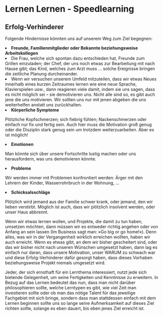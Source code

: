 # Lernen Lernen - Speedlearning

## Erfolg-Verhinderer
Folgende Hindernisse könnten uns auf unserem Weg zum Ziel begegnen:
<list style="decimal">
    <li>
        <strong>Freunde, Familienmitglieder oder Bekannte beziehungsweise Arbeitskollegen</strong>
        <list style="bullet">
            <li>
                Die Frau, welche sich spontan dazu entschieden hat, Freunde zum Grillen einzuladen; der Chef, der uns 
                noch etwas zur Bearbeitung mit nach Hause gibt; das Kind, welches zum Arzt muss ... solche Ereignisse 
                bringen die zeitliche Planung durcheinander.
            </li>
            <li>
                Wenn wir versuchen unserem Umfeld mitzuteilen, dass wir etwas Neues innerhalb eines kurzen Zeitraumes 
                lernen wie eine neue Sprache, Klavierspielen usw., dann reagieren viele damit, indem sie uns sagen, dass 
                es nicht möglich sei – sie demotivieren uns. Nicht alle sind so, es gibt auch jene die uns motivieren.
                Wir sollten uns nur mit jenen abgeben die uns weiterhelfen anstatt uns zurückhalten.
            </li>
        </list>
    </li>
    <li>
        <strong>Körperliche Symptome</strong>
        <p>
            Plötzliche Kopfschmerzen; sich fiebrig fühlen; Nackenschmerzen oder einfach nur fix und fertig sein. Auch 
            hier muss die Motivation groß genug oder die Disziplin stark genug sein um trotzdem weiterzuarbeiten. Aber 
            es ist möglich!
        </p>
    </li>
    <li>
        <strong>Emotionen</strong>
        <p>
            Man könnte sich über unsere Fortschritte lustig machen oder uns herausfordern, was uns demotivieren könnte.
        </p>
    </li>
    <li>
        <strong>Probleme</strong>
        <p>
            Wir werden immer mit Problemen konfrontiert werden: Ärger mit den Lehrern der Kinder, Wasserrohrbruch in der 
            Wohnung, ...
        </p>
    </li>
    <li>
        <strong>Schicksalsschläge</strong>
        <p>
            Plötzlich wird jemand aus der Familie schwer krank, oder jemand, den wir lieben verstirbt. Möglich ist auch, 
            dass wir plötzlich insolvent werden, oder unser Haus abbrennt.
        </p>
    </li>
</list>

Wenn wir etwas lernen wollen, und Projekte, die damit zu tun haben, umsetzen möchten, dann müssen wir es entweder 
richtig angehen oder von Anfang an sein lassen (Im Business sagt man: »Go big or go home!«). Denn alles, was wir in der 
Vergangenheit wirklich erreichen wollten, haben wir auch erreicht. Wenn es etwas gibt, an dem wir bisher gescheitert 
sind, oder das wir bisher nicht nach unseren Wünschen umgesetzt haben, dann lag es einfach nur daran, dass unsere 
Motivation, unser WARUM zu schwach war und diese Erfolg-Verhinderer dafür gesorgt haben, dass dieses Vorhaben 
beziehungsweise Projekt niemals umgesetzt wird.

Jeder, der sich ernsthaft für ein Lernthema interessiert, nutzt jede sich bietende Gelegenheit, um seine Fertigkeiten 
und Kenntnisse zu erweitern. In Bezug auf das Lernen bedeutet das nun, dass man nicht darüber philosophieren sollte, 
welche Lerntypen es gibt, wie viel Zeit man investieren sollte oder ob man das nötige Talent für das jeweilige 
Fachgebiet mit sich bringe, sondern dass man stattdessen einfach mit dem Lernen beginnen sollte uns so lange seine 
Aufmerksamkeit auf dieses Ziel richten sollte, solange es eben dauert, bis eben jenes Ziel erreicht ist.